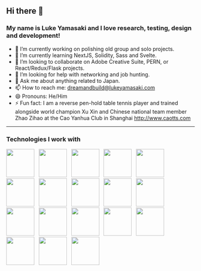 ## Hi there 👋 
### My name is Luke Yamasaki and I love research, testing, design and development!

- 🔭 I’m currently working on polishing old group and solo projects.
- 🌱 I’m currently learning NextJS, Solidity, Sass and Svelte.
- 👯 I’m looking to collaborate on Adobe Creative Suite, PERN, or React/Redux/Flask projects.
- 🤔 I’m looking for help with networking and job hunting.
- 💬 Ask me about anything related to Japan.
- 📫 How to reach me: dreamandbuild@lukeyamasaki.com
- 😄 Pronouns: He/Him
- ⚡ Fun fact: I am a reverse pen-hold table tennis player and trained alongside world champion Xu Xin and Chinese national team member Zhao Zihao at the Cao Yanhua Club in Shanghai http://www.caotts.com
<hr></hr>

### Technologies I work with
<p float="left">
  <img src="https://cdn.jsdelivr.net/gh/devicons/devicon/icons/html5/html5-plain-wordmark.svg" style="width:75px;"/>
  &nbsp;
  <img src="https://cdn.jsdelivr.net/gh/devicons/devicon/icons/css3/css3-plain-wordmark.svg" style="width:75px;" />
  &nbsp;
  <img src="https://cdn.jsdelivr.net/gh/devicons/devicon/icons/javascript/javascript-original.svg" style="width:75px;" />
  &nbsp;      
  <img src="https://cdn.jsdelivr.net/gh/devicons/devicon/icons/python/python-original.svg" style="width:75px;" />
  &nbsp;
  <img src="https://cdn.jsdelivr.net/gh/devicons/devicon/icons/react/react-original.svg" style="width:75px;" />
  &nbsp;
  <img src="https://cdn.jsdelivr.net/gh/devicons/devicon/icons/redux/redux-original.svg" style="width:75px;" />
  &nbsp;
  <img src="https://user-images.githubusercontent.com/89368363/167771425-89a9cad0-820f-40db-a628-6ba23931da55.png" style="width:75px;" />
  &nbsp;
  <img src="https://cdn.jsdelivr.net/gh/devicons/devicon/icons/postgresql/postgresql-original.svg" style="width:75px;" />
  &nbsp;
  <img src="https://cdn.jsdelivr.net/gh/devicons/devicon/icons/heroku/heroku-plain.svg" style="width:75px;" />
  &nbsp;
  <img src="https://cdn.jsdelivr.net/gh/devicons/devicon/icons/docker/docker-plain.svg" style="width:75px;" />
  &nbsp;
  <img src="https://cdn.jsdelivr.net/gh/devicons/devicon/icons/git/git-original.svg" style="width:75px;" />
  &nbsp;
  <img src="https://cdn.jsdelivr.net/gh/devicons/devicon/icons/figma/figma-original.svg" style="width:75px;" />
  &nbsp;
  <img src="https://upload.wikimedia.org/wikipedia/commons/thumb/4/4c/Adobe_Creative_Cloud_rainbow_icon.svg/1280px-Adobe_Creative_Cloud_rainbow_icon.svg.png" style="width:75px;" />
  &nbsp;
  <img src="https://cdn.jsdelivr.net/gh/devicons/devicon/icons/xd/xd-line.svg" style="width:75px;" />
  &nbsp;
  <img src="https://cdn.jsdelivr.net/gh/devicons/devicon/icons/illustrator/illustrator-line.svg" style="width:75px;" />
  &nbsp;
  <img src="https://cdn.jsdelivr.net/gh/devicons/devicon/icons/photoshop/photoshop-line.svg" style="width:75px;" />
  &nbsp;
  <img src="https://cdn.jsdelivr.net/gh/devicons/devicon/icons/aftereffects/aftereffects-original.svg" style="width:75px;" />
  &nbsp;
  <img src="https://cdn.jsdelivr.net/gh/devicons/devicon/icons/premierepro/premierepro-original.svg" style="width:75px;"/>
  &nbsp; 
</p>

